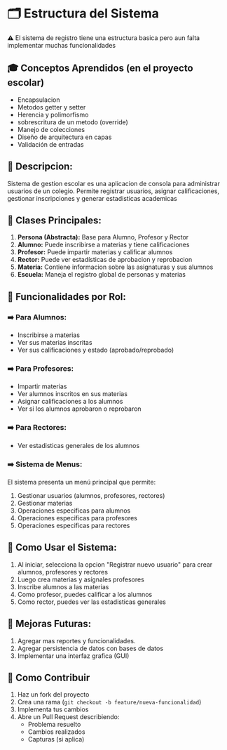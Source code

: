 # 🗂️ Estructura del Sistema

⚠️ El sistema de registro tiene una estructura basica pero aun falta implementar muchas funcionalidades

## 🎓 Conceptos Aprendidos (en el proyecto escolar)
- Encapsulacion
- Metodos getter y setter
- Herencia y polimorfismo
- sobrescritura de un metodo (override)
- Manejo de colecciones
- Diseño de arquitectura en capas
- Validación de entradas

## 📝 Descripcion:

Sistema de gestion escolar es una aplicacion de consola para administrar usuarios de un colegio. Permite registrar usuarios, asignar calificaciones, gestionar inscripciones y generar estadisticas academicas

## 📌 Clases Principales:

1. **Persona (Abstracta):** Base para Alumno, Profesor y Rector
2. **Alumno:** Puede inscribirse a materias y tiene calificaciones
3. **Profesor:** Puede impartir materias y calificar alumnos
4. **Rector:** Puede ver estadísticas de aprobacion y reprobacion
5. **Materia:** Contiene informacion sobre las asignaturas y sus alumnos
6. **Escuela:** Maneja el registro global de personas y materias

## 📌 Funcionalidades por Rol:

### ➡️ Para Alumnos:

* Inscribirse a materias
* Ver sus materias inscritas
* Ver sus calificaciones y estado (aprobado/reprobado)

### ➡️ Para Profesores:

* Impartir materias
* Ver alumnos inscritos en sus materias
* Asignar calificaciones a los alumnos
* Ver si los alumnos aprobaron o reprobaron

### ➡️ Para Rectores:

* Ver estadisticas generales de los alumnos

### ➡️ Sistema de Menus:
El sistema presenta un menú principal que permite:
1. Gestionar usuarios (alumnos, profesores, rectores)
2. Gestionar materias
3. Operaciones especificas para alumnos
4. Operaciones especificas para profesores
5. Operaciones especificas para rectores

## 📌 Como Usar el Sistema:

1. Al iniciar, selecciona la opcion "Registrar nuevo usuario" para crear alumnos, profesores y rectores
2. Luego crea materias y asígnales profesores
3. Inscribe alumnos a las materias
4. Como profesor, puedes calificar a los alumnos
5. Como rector, puedes ver las estadisticas generales

## 📝 Mejoras Futuras:
1. Agregar mas reportes y funcionalidades. 
2. Agregar persistencia de datos con bases de datos
3. Implementar una interfaz grafica (GUI)

## 🤝 Como Contribuir
1. Haz un fork del proyecto
2. Crea una rama (`git checkout -b feature/nueva-funcionalidad`)
3. Implementa tus cambios
4. Abre un Pull Request describiendo:
   - Problema resuelto
   - Cambios realizados
   - Capturas (si aplica)

